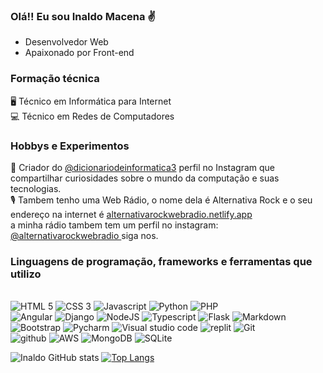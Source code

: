 ### Olá!! Eu sou Inaldo Macena ✌️ <br>

* Desenvolvedor Web <br>
* Apaixonado por Front-end <br>
### Formação técnica 
 🖥️ Técnico em Informática para Internet <br>
 💻 Técnico em Redes de Computadores

### Hobbys e Experimentos 
🔗  Criador do <a href="https://www.instagram.com/dicionariodeinformatica3/"> @dicionariodeinformatica3</a> perfil no Instagram que compartilhar curiosidades sobre o mundo da computação e suas tecnologias. <br>
🎙️   Tambem tenho uma Web Rádio, o nome dela é Alternativa Rock e o seu endereço na internet é <a href= "https://alternativarockwebradio.netlify.app/"> 
 alternativarockwebradio.netlify.app</a><br>
 a minha rádio tambem tem um perfil no instagram: <a href="https://www.instagram.com/alternativarockwebradio/"> @alternativarockwebradio </a>siga nos.







### Linguagens de programação, frameworks e ferramentas que utilizo
<div style="display: inline_bloco"><br>
<img src="https://img.shields.io/badge/HTML5-E34F26?style=for-the-badge&logo=html5&logoColor=white" alt="HTML 5"/>
<img src="https://img.shields.io/badge/CSS3-1572B6?style=for-the-badge&logo=css3&logoColor=white" alt="CSS 3"/>
<img src="https://img.shields.io/badge/JavaScript-F7DF1E?style=for-the-badge&logo=javascript&logoColor=black" alt="Javascript"/>
<img src="https://img.shields.io/badge/Python-3776AB?style=for-the-badge&logo=python&logoColor=white" alt="Python"/>
<img src="https://img.shields.io/badge/PHP-777BB4?style=for-the-badge&logo=php&logoColor=white" alt="PHP"/>
 <br>
<img src="https://img.shields.io/badge/Angular-CC0000?style=for-the-badge&logo=Angular&logoColor=white" alt="Angular"/>
<img src="https://img.shields.io/badge/Django-2E8B57?style=for-the-badge&logo=Django&logoColor=white" alt="Django"/>
<img src="https://img.shields.io/badge/NodeJS-98FB98?style=for-the-badge&logo=NodeJS&logoColor=white" alt="NodeJS"/>
<img src="https://img.shields.io/badge/Typescript-005EFF?style=for-the-badge&logo=Typescript&logoColor=white" alt="Typescript"/>
<img src="https://img.shields.io/badge/Flask-107109?style=for-the-badge&logo=Flask&logoColor=white" alt="Flask"/>
<img src="https://img.shields.io/badge/Markdown-0F10A0?style=for-the-badge&logo=Markdownk&logoColor=white" alt="Markdown"/>
<img src="https://img.shields.io/badge/Bootstrap-563D7C?style=for-the-badge&logo=bootstrap&logoColor=white" alt="Bootstrap"/>
<img src="https://img.shields.io/badge/PyCharm-000000.svg?&style=for-the-badge&logo=PyCharm&logoColor=white" alt="Pycharm"/>
<img src="https://img.shields.io/badge/Visual_Studio_Code-0078D4?style=for-the-badge&logo=visual%20studio%20code&logoColor=white" alt="Visual studio code"/>
<img src="https://img.shields.io/badge/Replit-667881?style=for-the-badge&logo=replit&logoColor=white" alt="replit"/>
<img src="https://img.shields.io/badge/Git-FF8C00?style=for-the-badge&logo=Git&logoColor=white" alt="Git"/>
 <br>
<img src="https://img.shields.io/badge/GitHub-100000?style=for-the-badge&logo=github&logoColor=white" alt="github"/>
<img src="https://img.shields.io/badge/AmazonWebServices-2F4F4F?style=for-the-badge&logo=AWS&logoColor=white" alt="AWS"/>
<img src="https://img.shields.io/badge/MongoDB-7FFF00?style=for-the-badge&logo=MongoDB&logoColor=white"  alt="MongoDB"/>
<img src="https://img.shields.io/badge/SQLite-87CEEB?style=for-the-badge&logo=SQLite&logoColor=white"  alt="SQLite"/>
</div>


![ Inaldo GitHub stats](https://github-readme-stats.vercel.app/api?username=inaldomacena&show_icons=true&theme=radical)
[![Top Langs](https://github-readme-stats.vercel.app/api/top-langs/?username=inaldomacena)](https://github.com/inaldomacena/github-readme-stats)

